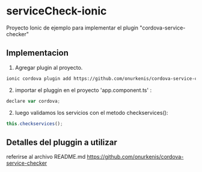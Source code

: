 # serviceCheck-ionic
Proyecto Ionic de ejemplo para implementar el plugin "cordova-service-checker"

## Implementacion

1. Agregar plugin al proyecto.

```sh
ionic cordova plugin add https://github.com/onurkenis/cordova-service-checker.git
```

2. importar el pluggin en el proyecto 'app.component.ts' :

```javascript
declare var cordova;
```

2. luego validamos los servicios con el metodo checkservices():

```javascript
this.checkservices();
```

## Detalles del pluggin a utilizar

referirse al archivo README.md https://github.com/onurkenis/cordova-service-checker


